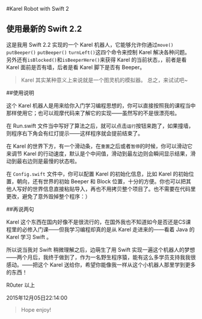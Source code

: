 #Karel Robot with Swift 2

使用最新的 Swift 2.2
----
这是我用 Swift 2.2 实现的一个 Karel 机器人，它能够允许你通过`move()` `putBeeper()` `putBeeper()` `turnLeft()`这四个命令来控制 Karel 解决各种问题。
另外还有`isBlocked()`和`isBeeperHere()`来获得 Karel 的当前状态，，前者是看 Karel 面前是否有墙，后者是看 Karel 脚下是否有 Beeper。

>Karel 其实某种意义上来说就是一个图灵机的模拟器。
总之，来试试吧~


##使用说明

这个 Karel 机器人是用来给你入门学习编程思想的，你可以直接按照我的课程当中那样使用它；也可以观摩代码来了解它的实现——虽然写的不是很漂亮啦。

在 Run.swift 文件当中写好了算法之后，就可以点击`运行`按钮来跑了，如果撞墙，则程序右下角会有红灯提示——这样程序就会提前结束了。

在 Karel 的世界下方，有一个滑动条，在`重置`之后或者`暂停`的时候，你可以滑动它来调节 Karel 的行动速度，默认是个中间值，滑动到最左边则会瞬间显示结果，滑动到最右边则是最慢的状态啦。

在 `Config.swift` 文件中，你可以配置 Karel 的初始化信息，比如 Karel 的初始位置，朝向，还有世界的初始 Beeper 和 Block 位置，十分的方便。你也可以把其他人写好的世界信息直接粘贴导入，再也不用拷贝整个项目了。也不需要在代码里更改，避免了意外毁掉整个程序：）


##再说两句

Karel 这个东西在国内好像不是很流行的，在国外我也不知道如今是否还是CS课程里的必修入门课——但我学习编程却真的是从 Karel 走进来的——看着 Java 的 Karel 学习 Swift 。

所以说当我对 Swift 稍微理解之后，边萌生了用 Swift 实现一遍这个机器人的梦想——两个月后，我终于做到了，作为一名野生程序猿，能有这么多学员支持我我很感动。——把这个 Karel 送给你，希望你能像我一样从这个小机器人那里学到更多的东西！


R0uter 
以上

2015年12月05日22:14:00


>Hope enjoy!